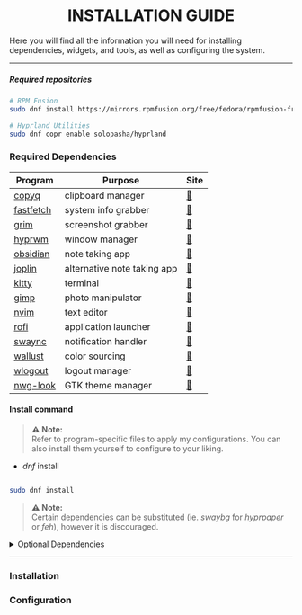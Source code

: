 <h1 align=center>INSTALLATION GUIDE</h1>

Here you will find all the information you will need for installing dependencies, widgets, and tools, as well as configuring the system.

---

##### Required repositories

```bash
# RPM Fusion
sudo dnf install https://mirrors.rpmfusion.org/free/fedora/rpmfusion-free-release-$(rpm -E %fedora).noarch.rpm https://mirrors.rpmfusion.org/nonfree/fedora/rpmfusion-nonfree-release-$(rpm -E %fedora).noarch.rpm

# Hyprland Utilities
sudo dnf copr enable solopasha/hyprland
```

### Required Dependencies


|    Program   |   Purpose   | Site |
| ------------ | ----------- | ---- |
| [copyq]() | clipboard manager | [🧩](https://hluk.github.io/CopyQ/) |
| [fastfetch]() | system info grabber | [🧩](https://github.com/fastfetch-cli/fastfetch) |
| [grim]() | screenshot grabber | [🧩](https://github.com/emersion/grim) |
| [hyprwm]() | window manager | [🧩](https://github.com/hyprwm/Hyprland) |
| [obsidian]() | note taking app | [🧩](https://obsidian.md/) |
| [joplin]() | alternative note taking app | [🧩](https://joplinapp.org/) |
| [kitty]() | terminal | [🧩](https://sw.kovidgoyal.net/kitty/) |
| [gimp]() | photo manipulator | [🧩](https://www.gimp.org/downloads/) |
| [nvim]() | text editor | [🧩](https://neovim.io/) |
| [rofi]() | application launcher | [🧩](https://github.com/davatorium/rofi) |
| [swaync]() | notification handler | [🧩](https://github.com/ErikReider/SwayNotificationCenter) |
| [wallust]() | color sourcing | [🧩](https://codeberg.org/explosion-mental/wallust) |
| [wlogout]() | logout manager | [🧩](https://github.com/ArtsyMacaw/wlogout) |
| [nwg-look]() | GTK theme manager | [🧩](https://nwg-piotr.github.io/nwg-shell/nwg-look.html) |


#### Install command

> **⚠️ Note:**  
> Refer to program-specific files to apply my configurations. You can also install them yourself to configure to your liking.

- *dnf* install
```bash

sudo dnf install 

```

</details>

> **⚠️ Note:**  
> Certain dependencies can be substituted (ie. *swaybg* for *hyprpaper* or *feh*), however it is discouraged.

<details>
	<summary>Optional Dependencies</summary>

>   Linked below are the official pages for all optional dependencies. Substituting these is fine. ***Click the name of the dependency to jump down the page to the install instructions.***

| Program | Purpose | Site |
| --- | --- | --- |
| [zed]() | alternative text editor | [🧩](https://zed.dev/) |
| [nm-applet]() | network manager | [🧩](https://wiki.archlinux.org/title/NetworkManager) |
| [pavucontrol]() | audio controller | [🧩](https://www.freedesktop.org/software/pulseaudio/pavucontrol/) |
| [blueman]() | bluetooth device manager | [🧩](https://wiki.archlinux.org/title/Blueman) |
| [btop]() | resource monitor | [🧩](https://www.tecmint.com/btop-system-monitoring-tool-for-linux/) |
| [htop]() | process viewer | [🧩](https://htop.dev/) |
| [cava]() | audio visualizer | [🧩](https://github.com/nerdnoise/cava) |
| [chafa]() | ASCII / ANSI art renderer | [🧩](https://hpjansson.org/chafa/) |
| [vifm]() | terminal based filebrowser | [🧩](https://vifm.info/) |
| [mpv]() | alternative video player | [🧩](https://mpv.io/) |
| [cmatrix]() | matrix terminal effect | [🧩](https://github.com/abishekvashok/cmatrix) |

</details>

---

### Installation

### Configuration
